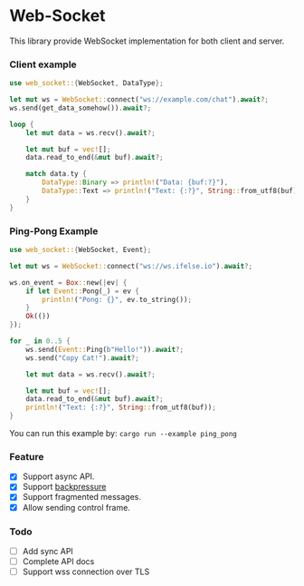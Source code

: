 # Web-Socket

This library provide WebSocket implementation for both client and server.


### Client example

```rust
use web_socket::{WebSocket, DataType};

let mut ws = WebSocket::connect("ws://example.com/chat").await?;
ws.send(get_data_somehow()).await?;

loop {
    let mut data = ws.recv().await?;

    let mut buf = vec![];
    data.read_to_end(&mut buf).await?;

    match data.ty {
        DataType::Binary => println!("Data: {buf:?}"),
        DataType::Text => println!("Text: {:?}", String::from_utf8(buf)),
    }
}
```

### Ping-Pong Example

```rust
use web_socket::{WebSocket, Event};

let mut ws = WebSocket::connect("ws://ws.ifelse.io").await?;

ws.on_event = Box::new(|ev| { 
    if let Event::Pong(_) = ev {
        println!("Pong: {}", ev.to_string());
    } 
    Ok(())
});

for _ in 0..5 {
    ws.send(Event::Ping(b"Hello!")).await?;
    ws.send("Copy Cat!").await?;

    let mut data = ws.recv().await?;

    let mut buf = vec![];
    data.read_to_end(&mut buf).await?;
    println!("Text: {:?}", String::from_utf8(buf));
}
```

You can run this example by: `cargo run --example ping_pong`

### Feature

- [x]  Support async API.
- [x]  Support [backpressure](https://developer.mozilla.org/en-US/docs/Web/API/Streams_API/Concepts#backpressure)
- [x]  Support fragmented messages.
- [x]  Allow sending control frame.

### Todo

- [ ] Add sync API
- [ ] Complete API docs
- [ ] Support wss connection over TLS